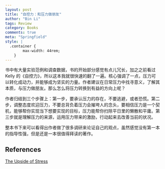 ```yaml
---
layout: post
title: "自控力：和压力做朋友"
author: "Bin Li"
tags: Review
category: Books
comments: true
meta: "Springfield"
style: |
  .container {
        max-width: 44rem;
    } 
---
```



书中有大量实验范例和调查数据，书的开始部分感觉有点儿冗长，加之之前看过 Kelly 的《自控力》，所以这本我就很快速的翻了一遍。核心强调了一点，压力可以转化成动力，并能够成为坚实的力量。作者建议在日常压力中找寻意义，了解其本质，与压力做朋友。那么怎么将压力转换到有益的方向上呢？

<!--more-->

作者归结到三个步骤上：第一步，要承认压力的存在，不要逃避，或者恐慌。第二步，调整态度欢迎压力，不要总背负着压力会摧垮人的念头，要相信压力是一个契机，能够帮你实现当下想要实现的目标，压力能帮你扫除平日里的懒散和平庸。第三步就是理解压力的来源，运用压力带来的激励，行动起来去改善当前的状况。

整本书下来可以看得出作者做了很多调研来论证自己的观点，虽然感觉没有第一本的指导性强，但是还是一本很值得拜读的著作。



## References

[The Upside of Stress](https://book.douban.com/subject/26733302/)


